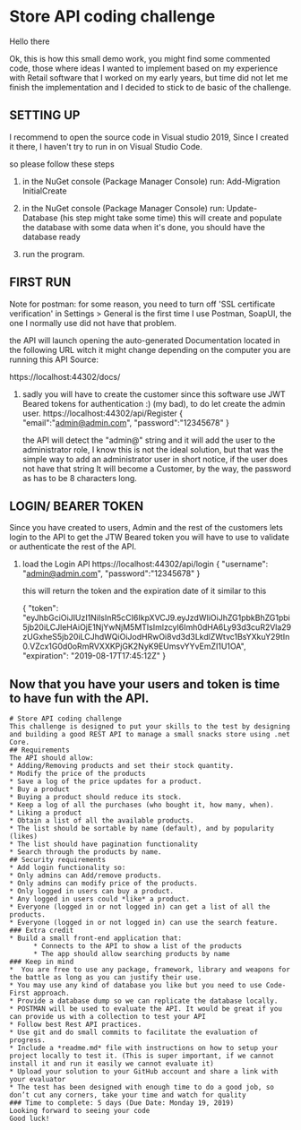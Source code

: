 # Store API coding challenge
Hello there

Ok, this is how this small demo work, you might find some commented code, those where ideas I wanted to implement based on my experience with Retail software that I worked on my early years, but time did not let me finish the implementation and I decided to stick to de basic of the challenge.

SETTING UP
----------------------------------------------------------------------------------
I recommend to open the source code in Visual studio 2019, Since I created it there, I haven't try to run in on Visual Studio Code.

so please follow these steps

1. in the NuGet console (Package Manager Console) run: Add-Migration InitialCreate
2. in the NuGet console (Package Manager Console) run: Update-Database (his step might take some time)
    this will create and populate the database with some data when it's done, you should have the database ready

3. run the program.

FIRST RUN 
----------------------------------------------------------------------------------
Note for postman: for some reason, you need to turn off 'SSL certificate verification' in Settings > General
is the first time I use Postman, SoapUI, the one I normally use did not have that problem.

the API will launch opening the auto-generated Documentation located in the following URL witch it might change depending on the computer you are running this API Source:

https://localhost:44302/docs/

1. sadly you will have to create the customer since this software use JWT Beared tokens for authentication :) (my bad), to do let create the admin user.
    https://localhost:44302/api/Register
    {
        "email":"admin@admin.com",
        "password":"12345678"
    }

    the API will detect the "admin@" string and it will add the user to the administrator role, I know this is not the ideal solution, but that was the simple way to add an administrator user in short notice, if the user does not have that string It will become a Customer, by the way, the password as has to be 8 characters long.

LOGIN/ BEARER TOKEN
----------------------------------------------------------------------------------
Since you have created to users, Admin and the rest of the customers lets login to the API to get the JTW Beared token you will have to use to validate or authenticate the rest of the API.

1. load the Login API
    https://localhost:44302/api/login
    {
        "username": "admin@admin.com",
        "password":"12345678"
    }
    
    this will return the token and the expiration date of it similar to this
    
    {
        "token": "eyJhbGciOiJIUzI1NiIsInR5cCI6IkpXVCJ9.eyJzdWIiOiJhZG1pbkBhZG1pbi5jb20iLCJleHAiOjE1NjYwNjM5MTIsImlzcyI6Imh0dHA6Ly93d3cuR2Vla29zUGxheS5jb20iLCJhdWQiOiJodHRwOi8vd3d3LkdlZWtvc1BsYXkuY29tIn0.VZcx1G0d0oRmRVXXKPjGK2NyK9EUmsvYYvEmZI1U1OA",
        "expiration": "2019-08-17T17:45:12Z"
    }

Now that you have your users and token is time to have fun with the API.
----------------------------------------------------------------------------------



    # Store API coding challenge
    This challenge is designed to put your skills to the test by designing and building a good REST API to manage a small snacks store using .net Core.
    ## Requirements
    The API should allow:
    * Adding/Removing products and set their stock quantity.
    * Modify the price of the products
    * Save a log of the price updates for a product.
    * Buy a product
    * Buying a product should reduce its stock.
    * Keep a log of all the purchases (who bought it, how many, when).
    * Liking a product
    * Obtain a list of all the available products.
    * The list should be sortable by name (default), and by popularity (likes) 
    * The list should have pagination functionality
    * Search through the products by name.
    ## Security requirements
    * Add login functionality so: 
    * Only admins can Add/remove products.
    * Only admins can modify price of the products.
    * Only logged in users can buy a product.
    * Any logged in users could *like* a product.
    * Everyone (logged in or not logged in) can get a list of all the products.
    * Everyone (logged in or not logged in) can use the search feature.
    ### Extra credit
    * Build a small front-end application that:
          * Connects to the API to show a list of the products
          * The app should allow searching products by name 
    ### Keep in mind
    *  You are free to use any package, framework, library and weapons for the battle as long as you can justify their use.
    * You may use any kind of database you like but you need to use Code-First approach.
    * Provide a database dump so we can replicate the database locally.
    * POSTMAN will be used to evaluate the API. It would be great if you can provide us with a collection to test your API
    * Follow best Rest API practices.
    * Use git and do small commits to facilitate the evaluation of progress.
    * Include a *readme.md* file with instructions on how to setup your project locally to test it. (This is super important, if we cannot install it and run it easily we cannot evaluate it)
    * Upload your solution to your GitHub account and share a link with your evaluator
    * The test has been designed with enough time to do a good job, so don’t cut any corners, take your time and watch for quality
    ### Time to complete: 5 days (Due Date: Monday 19, 2019)
    Looking forward to seeing your code
    Good luck!

